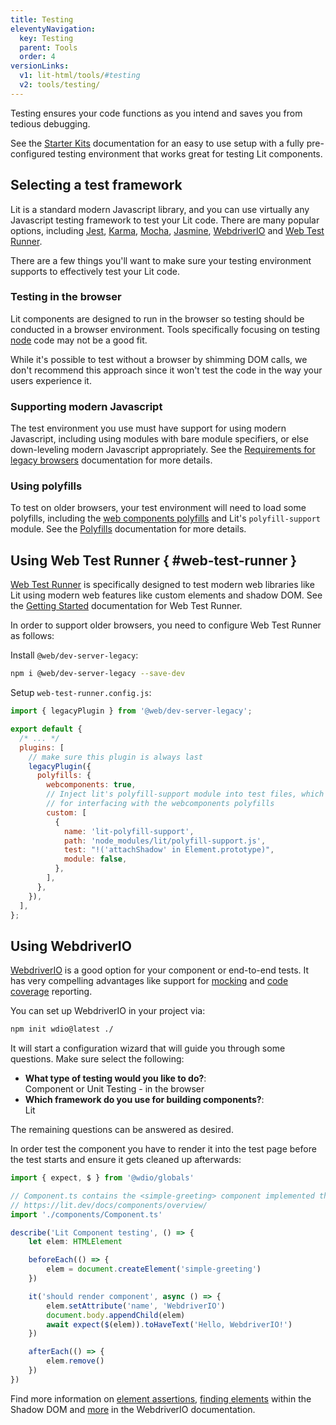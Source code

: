 ```yaml
---
title: Testing
eleventyNavigation:
  key: Testing
  parent: Tools
  order: 4
versionLinks:
  v1: lit-html/tools/#testing
  v2: tools/testing/
---
```


Testing ensures your code functions as you intend and saves you from tedious debugging.

See the [Starter Kits](/docs/v3/tools/starter-kits/) documentation for an easy to use setup with a fully pre-configured testing environment that works great for testing Lit components.

## Selecting a test framework

Lit is a standard modern Javascript library, and you can use virtually any Javascript testing framework to test your Lit code. There are many popular options, including [Jest](https://jestjs.io/), [Karma](https://karma-runner.github.io/), [Mocha](https://mochajs.org/), [Jasmine](https://jasmine.github.io/), [WebdriverIO](https://webdriver.io) and [Web Test Runner](https://modern-web.dev/docs/test-runner/overview/).

There are a few things you'll want to make sure your testing environment supports to effectively test your Lit code.

### Testing in the browser

Lit components are designed to run in the browser so testing should be conducted in a browser environment. Tools specifically focusing on testing [node](https://nodejs.org/) code may not be a good fit.

<div class="alert alert-info">
While it's possible to test without a browser by shimming DOM calls, we don't recommend this approach since it won't test the code in the way your users experience it.
</div>

### Supporting modern Javascript

The test environment you use must have support for using modern Javascript, including using modules with bare module specifiers, or else down-leveling modern Javascript appropriately. See the [Requirements for legacy browsers](/docs/v2/tools/requirements/#building-for-legacy-browsers) documentation for more details.

### Using polyfills

To test on older browsers, your test environment will need to load some polyfills, including the [web components polyfills](https://github.com/webcomponents/polyfills/tree/master/packages/webcomponentsjs) and Lit's `polyfill-support` module. See the [Polyfills](/docs/v2/tools/requirements/#polyfills) documentation for more details.

## Using Web Test Runner { #web-test-runner }

[Web Test Runner](https://modern-web.dev/docs/test-runner/overview/) is specifically designed to test modern web libraries like Lit using modern web features like custom elements and shadow DOM. See the [Getting Started](https://modern-web.dev/guides/test-runner/getting-started) documentation for Web Test Runner.

In order to support older browsers, you need to configure Web Test Runner as follows:

Install `@web/dev-server-legacy`:

```bash
npm i @web/dev-server-legacy --save-dev
```

Setup  `web-test-runner.config.js`:

```js
import { legacyPlugin } from '@web/dev-server-legacy';

export default {
  /* ... */
  plugins: [
    // make sure this plugin is always last
    legacyPlugin({
      polyfills: {
        webcomponents: true,
        // Inject lit's polyfill-support module into test files, which is required
        // for interfacing with the webcomponents polyfills
        custom: [
          {
            name: 'lit-polyfill-support',
            path: 'node_modules/lit/polyfill-support.js',
            test: "!('attachShadow' in Element.prototype)",
            module: false,
          },
        ],
      },
    }),
  ],
};
```

## Using WebdriverIO

[WebdriverIO](https://webdriver.io) is a good option for your component or end-to-end tests. It has very compelling advantages like support for [mocking](https://webdriver.io/docs/component-testing/mocking) and [code coverage](https://webdriver.io/docs/component-testing/coverage) reporting.

You can set up WebdriverIO in your project via:

```bash
npm init wdio@latest ./
```

It will start a configuration wizard that will guide you through some questions. Make sure select the following:

- __What type of testing would you like to do?__:<br>Component or Unit Testing - in the browser
- __Which framework do you use for building components?__:<br>Lit

The remaining questions can be answered as desired.

In order test the component you have to render it into the test page before the test starts and ensure it gets cleaned up afterwards:

```ts
import { expect, $ } from '@wdio/globals'

// Component.ts contains the <simple-greeting> component implemented the same as:
// https://lit.dev/docs/components/overview/
import './components/Component.ts'

describe('Lit Component testing', () => {
    let elem: HTMLElement

    beforeEach(() => {
        elem = document.createElement('simple-greeting')
    })

    it('should render component', async () => {
        elem.setAttribute('name', 'WebdriverIO')
        document.body.appendChild(elem)
        await expect($(elem)).toHaveText('Hello, WebdriverIO!')
    })

    afterEach(() => {
        elem.remove()
    })
})
```

Find more information on [element assertions](https://webdriver.io/docs/api/expect-webdriverio), [finding elements](https://webdriver.io/docs/selectors#deep-selectors) within the Shadow DOM and [more](https://webdriver.io/docs/component-testing) in the WebdriverIO documentation.
